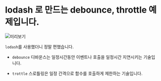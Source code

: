 # lodash 로 만드는 debounce, throttle 예제입니다.

![미리보기](https://github.com/muzi55/Debounce_Throttle_Lodash/assets/132406946/f0be3035-bc8c-4e7b-adbd-9eae9727b6c5)

`lodash`를 사용했더니 정말 편했습니다.

- `debounce` 디바운스는 일정시간동안 이벤트나 호출을 일정시간 지연시키는 기술입니다.

- `trottle` 스로틀링은 일정 간격으로 함수를 호출하게 제한하는 기술입니다.
